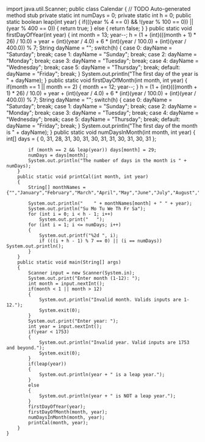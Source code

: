 import java.util.Scanner;
public class Calendar {
		// TODO Auto-generated method stub
		private static int numDays = 0;
	    private static int h = 0;
	    public static boolean leap(int year)
	    {
	        if(((year % 4 == 0) && !(year % 100 == 0)) || (year % 400 == 0))
	        {
	            return true;
	        }
	        else
	        {
	            return false;
	        }
	    }
	    public static void firstDayOfYear(int year)
	    {
	        int month = 13;
	        year--;
	        h = (1 + (int)(((month + 1) * 26) / 10.0) + year + (int)(year / 4.0) + 6 * (int)(year / 100.0) + (int)(year / 400.0)) % 7;
	        String dayName = "";
	        switch(h)
	        {
	            case 0: dayName = "Saturday"; break;
	            case 1: dayName = "Sunday"; break;
	            case 2: dayName = "Monday"; break;
	            case 3: dayName = "Tuesday"; break;
	            case 4: dayName = "Wednesday"; break;
	            case 5: dayName = "Thursday"; break;
	            default: dayName = "Friday"; break;
	        }
	        System.out.println("The first day of the year is " + dayName);
	    }
	    public static void firstDayOfMonth(int month, int year)
	    {
	        if(month == 1 || month == 2)
	        {
	            month += 12;
	            year--;
	        }
	        h = (1 + (int)(((month + 1) * 26) / 10.0) + year + (int)(year / 4.0) + 6 * (int)(year / 100.0) + (int)(year / 400.0)) % 7;
	        String dayName = "";
	        switch(h)
	        {
	            case 0: dayName = "Saturday"; break;
	            case 1: dayName = "Sunday"; break;
	            case 2: dayName = "Monday"; break;
	            case 3: dayName = "Tuesday"; break;
	            case 4: dayName = "Wednesday"; break;
	            case 5: dayName = "Thursday"; break;
	            default: dayName = "Friday"; break;
	        }
	        System.out.println("The first day of the month is " + dayName);
	    }
	    public static void numDaysInMonth(int month, int year)
	    {
	        int[] days = { 0, 31, 28, 31, 30, 31, 30, 31, 31, 30, 31, 30, 31 };

	        if (month == 2 && leap(year)) days[month] = 29;
	        numDays = days[month];
	        System.out.println("The number of days in the month is " + numDays);
	    }
	    public static void printCal(int month, int year)
	    {
	        String[] monthNames = {"","January","February","March","April","May","June","July","August","September","October","November","December"};

	        System.out.println("    " + monthNames[month] + " " + year);
	        System.out.println("Su Mo Tu We Th Fr Sa");
	        for (int i = 0; i < h - 1; i++)
	            System.out.print("   ");
	        for (int i = 1; i <= numDays; i++)
	        {
	            System.out.printf("%2d ", i);
	            if (((i + h - 1) % 7 == 0) || (i == numDays)) System.out.println();
	        }
	    }
	    public static void main(String[] args)
	    {
	        Scanner input = new Scanner(System.in);
	        System.out.print("Enter month (1-12): ");
	        int month = input.nextInt();
	        if(month < 1 || month > 12)
	        {
	            System.out.println("Invalid month. Valids inputs are 1-12.");
	            System.exit(0);
	        }
	        System.out.print("Enter year: ");
	        int year = input.nextInt();
	        if(year < 1753)
	        {
	            System.out.println("Invalid year. Valid inputs are 1753 and beyond.");
	            System.exit(0);
	        }
	        if(leap(year))
	        {
	            System.out.println(year + " is a leap year.");
	        }
	        else
	        {
	            System.out.println(year + " is NOT a leap year.");
	        }
	        firstDayOfYear(year);
	        firstDayOfMonth(month, year);
	        numDaysInMonth(month, year);
	        printCal(month, year);
	    }  
	}

